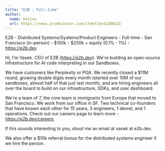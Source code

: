 ```yaml
---
title: "E2B : Full-time"
author:
  name: mlejva
  url: https://news.ycombinator.com/item?id=42300125
---
```

E2B - Distributed Systems&#x2F;Systems&#x2F;Product Engineers - Full-time - San Francisco (in-person) - $150k - $250k + equity (0.1% - 1%) - <a href="https:&#x2F;&#x2F;e2b.dev" rel="nofollow">https:&#x2F;&#x2F;e2b.dev</a>

Hi, I&#x27;m Vasek. CEO of E2B (<a href="https:&#x2F;&#x2F;e2b.dev" rel="nofollow">https:&#x2F;&#x2F;e2b.dev</a>). We&#x27;re building an open-source infrastructure for AI code interpreting in our Sandboxes.

We have customers like Perplexity or PGA. We recently closed a $11M round, growing double digits every month (started over 10M of our sandboxes, almost half of that just last month), and are hiring engineers all over the board to build on our infrastructure, SDKs, and user dashboard.

We&#x27;re a team of 7, the core team is immigrants from Europe that moved to San Francisco. We work from our office in SF. Two technical co-founders that have known each other for 15 years, 3 engineers, 1 devrel, and 1 operations. Check out our careers page to learn more - <a href="https:&#x2F;&#x2F;e2b.dev&#x2F;careers" rel="nofollow">https:&#x2F;&#x2F;e2b.dev&#x2F;careers</a>.

If this sounds interesting to you, shoot me an email at vasek at e2b.dev.

We also offer a $10k referral bonus for the distributed systems engineer if we hire the person.
<JobApplication />
